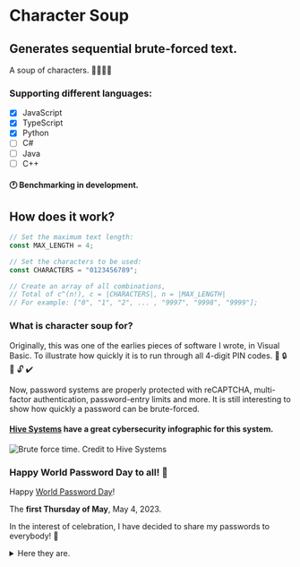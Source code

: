 # Character Soup

## Generates sequential brute-forced text.

A soup of characters. :tomato::corn::stew::cake:

### Supporting different languages:

- [x] JavaScript
- [x] TypeScript
- [x] Python
- [ ] C#
- [ ] Java
- [ ] C++

#### :clock1: Benchmarking in development.

## How does it work?

```javascript
// Set the maximum text length:
const MAX_LENGTH = 4;

// Set the characters to be used:
const CHARACTERS = "0123456789";

// Create an array of all combinations,
// Total of c^(n!), c = |CHARACTERS|, n = |MAX_LENGTH|
// For example: ["0", "1", "2", ... , "9997", "9998", "9999"];
```

### What is character soup for?

Originally, this was one of the earlies pieces of software I wrote, in Visual Basic.
To illustrate how quickly it is to run through all 4-digit PIN codes.
:no_entry_sign: :lock: :key: :unlock: :heavy_check_mark:

Now, password systems are properly protected with reCAPTCHA, multi-factor authentication, password-entry limits and more.
It is still interesting to show how quickly a password can be brute-forced.

#### [Hive Systems](https://www.hivesystems.io/) have a great cybersecurity infographic for this system.

![Brute force time. Credit to Hive Systems](https://user-images.githubusercontent.com/53222142/203083902-36696cc8-f3bb-4b23-9a42-643856ac5125.png)

### Happy World Password Day to all! :calendar:

Happy [World Password Day](https://nationaltoday.com/world-password-day/)!

The **first Thursday of May**, May 4, 2023.

In the interest of celebration,
I have decided to share my passwords to everybody! :balloon:

<details>
<summary>Here they are.</summary>

![correcthorsebatterystaple. Credit to XKCD](https://imgs.xkcd.com/comics/password_strength.png)

Not really.
But [XKCD](https://xkcd.com/936/ "There is an XKCD comic for everything") is always fun.
It is a good reminder to ensure:

- :lock: Your passwords are unique across all services.
- :lock: Your passwords aren't all "password".
- :lock: You are using multi-factor authentication where possible.
- :closed_lock_with_key: Avoid [publishing API credentials](https://www.ndss-symposium.org/wp-content/uploads/2019/02/ndss2019_04B-3_Meli_paper.pdf), especially keys, to public repositories.
</details>
